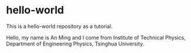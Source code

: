 # hello-world
This is a hello-world repository as a tutorial.

Hello, my name is An Ming and I come from Institute of Technical Physics, Department of Engineering Physics, Tsinghua University.
